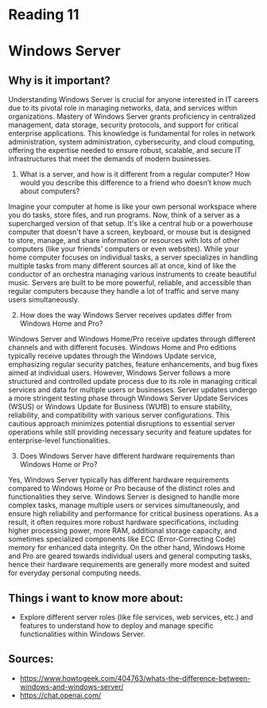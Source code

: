 # Reading 11

# Windows Server

## Why is it important?


Understanding Windows Server is crucial for anyone interested in IT careers due to its pivotal role in managing networks, data, and services within organizations. Mastery of Windows Server grants proficiency in centralized management, data storage, security protocols, and support for critical enterprise applications. This knowledge is fundamental for roles in network administration, system administration, cybersecurity, and cloud computing, offering the expertise needed to ensure robust, scalable, and secure IT infrastructures that meet the demands of modern businesses.

1. What is a server, and how is it different from a regular computer? How would you describe this difference to a friend who doesn’t know much about computers?

Imagine your computer at home is like your own personal workspace where you do tasks, store files, and run programs. Now, think of a server as a supercharged version of that setup. It's like a central hub or a powerhouse computer that doesn't have a screen, keyboard, or mouse but is designed to store, manage, and share information or resources with lots of other computers (like your friends' computers or even websites). While your home computer focuses on individual tasks, a server specializes in handling multiple tasks from many different sources all at once, kind of like the conductor of an orchestra managing various instruments to create beautiful music. Servers are built to be more powerful, reliable, and accessible than regular computers because they handle a lot of traffic and serve many users simultaneously.

2. How does the way Windows Server receives updates differ from Windows Home and Pro?


Windows Server and Windows Home/Pro receive updates through different channels and with different focuses. Windows Home and Pro editions typically receive updates through the Windows Update service, emphasizing regular security patches, feature enhancements, and bug fixes aimed at individual users. However, Windows Server follows a more structured and controlled update process due to its role in managing critical services and data for multiple users or businesses. Server updates undergo a more stringent testing phase through Windows Server Update Services (WSUS) or Windows Update for Business (WUfB) to ensure stability, reliability, and compatibility with various server configurations. This cautious approach minimizes potential disruptions to essential server operations while still providing necessary security and feature updates for enterprise-level functionalities.

3. Does Windows Server have different hardware requirements than Windows Home or Pro?

Yes, Windows Server typically has different hardware requirements compared to Windows Home or Pro because of the distinct roles and functionalities they serve. Windows Server is designed to handle more complex tasks, manage multiple users or services simultaneously, and ensure high reliability and performance for critical business operations. As a result, it often requires more robust hardware specifications, including higher processing power, more RAM, additional storage capacity, and sometimes specialized components like ECC (Error-Correcting Code) memory for enhanced data integrity. On the other hand, Windows Home and Pro are geared towards individual users and general computing tasks, hence their hardware requirements are generally more modest and suited for everyday personal computing needs.

## Things i want to know more about:
- Explore different server roles (like file services, web services, etc.) and features to understand how to deploy and manage specific functionalities within Windows Server.

## Sources:
- https://www.howtogeek.com/404763/whats-the-difference-between-windows-and-windows-server/
- https://chat.openai.com/
